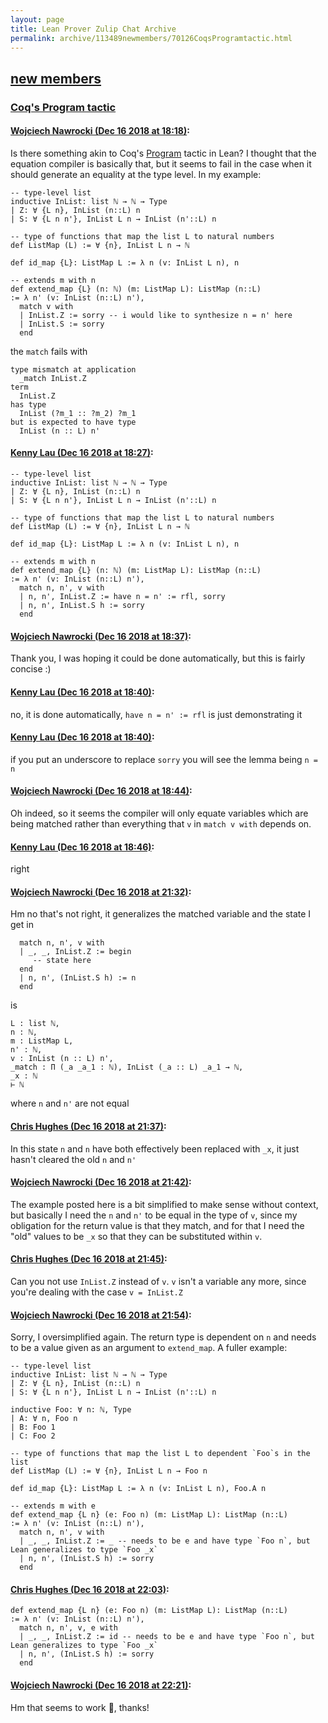 ```yaml
---
layout: page
title: Lean Prover Zulip Chat Archive 
permalink: archive/113489newmembers/70126CoqsProgramtactic.html
---
```


## [new members](index.html)
### [Coq's Program tactic](70126CoqsProgramtactic.html)

#### [Wojciech Nawrocki (Dec 16 2018 at 18:18)](https://leanprover.zulipchat.com/#narrow/stream/113489-new%20members/topic/Coq%27s%20Program%20tactic/near/151888312):
Is there something akin to Coq's [Program](https://coq.inria.fr/refman/addendum/program.html) tactic in Lean? I thought that the equation compiler is basically that, but it seems to fail in the case when it should generate an equality at the type level. In my example:
```lean
-- type-level list
inductive InList: list ℕ → ℕ → Type
| Z: ∀ {L n}, InList (n::L) n
| S: ∀ {L n n'}, InList L n → InList (n'::L) n

-- type of functions that map the list L to natural numbers
def ListMap (L) := ∀ {n}, InList L n → ℕ

def id_map {L}: ListMap L := λ n (v: InList L n), n

-- extends m with n
def extend_map {L} (n: ℕ) (m: ListMap L): ListMap (n::L)
:= λ n' (v: InList (n::L) n'),
  match v with
  | InList.Z := sorry -- i would like to synthesize n = n' here
  | InList.S := sorry
  end
```
the `match` fails with
```lean
type mismatch at application
  _match InList.Z
term
  InList.Z
has type
  InList (?m_1 :: ?m_2) ?m_1
but is expected to have type
  InList (n :: L) n'
```

#### [Kenny Lau (Dec 16 2018 at 18:27)](https://leanprover.zulipchat.com/#narrow/stream/113489-new%20members/topic/Coq%27s%20Program%20tactic/near/151888604):
```lean
-- type-level list
inductive InList: list ℕ → ℕ → Type
| Z: ∀ {L n}, InList (n::L) n
| S: ∀ {L n n'}, InList L n → InList (n'::L) n

-- type of functions that map the list L to natural numbers
def ListMap (L) := ∀ {n}, InList L n → ℕ

def id_map {L}: ListMap L := λ n (v: InList L n), n

-- extends m with n
def extend_map {L} (n: ℕ) (m: ListMap L): ListMap (n::L)
:= λ n' (v: InList (n::L) n'),
  match n, n', v with
  | n, n', InList.Z := have n = n' := rfl, sorry
  | n, n', InList.S h := sorry
  end
```

#### [Wojciech Nawrocki (Dec 16 2018 at 18:37)](https://leanprover.zulipchat.com/#narrow/stream/113489-new%20members/topic/Coq%27s%20Program%20tactic/near/151889015):
Thank you, I was hoping it could be done automatically, but this is fairly concise :)

#### [Kenny Lau (Dec 16 2018 at 18:40)](https://leanprover.zulipchat.com/#narrow/stream/113489-new%20members/topic/Coq%27s%20Program%20tactic/near/151889146):
no, it is done automatically, `have n = n' := rfl` is just demonstrating it

#### [Kenny Lau (Dec 16 2018 at 18:40)](https://leanprover.zulipchat.com/#narrow/stream/113489-new%20members/topic/Coq%27s%20Program%20tactic/near/151889151):
if you put an underscore to replace `sorry` you will see the lemma being `n = n`

#### [Wojciech Nawrocki (Dec 16 2018 at 18:44)](https://leanprover.zulipchat.com/#narrow/stream/113489-new%20members/topic/Coq%27s%20Program%20tactic/near/151889297):
Oh indeed, so it seems the compiler will only equate variables which are being matched rather than everything that `v` in `match v with` depends on.

#### [Kenny Lau (Dec 16 2018 at 18:46)](https://leanprover.zulipchat.com/#narrow/stream/113489-new%20members/topic/Coq%27s%20Program%20tactic/near/151889365):
right

#### [Wojciech Nawrocki (Dec 16 2018 at 21:32)](https://leanprover.zulipchat.com/#narrow/stream/113489-new%20members/topic/Coq%27s%20Program%20tactic/near/151895563):
Hm no that's not right, it generalizes the matched variable and the state I get in
```lean
  match n, n', v with
  | _, _, InList.Z := begin
     -- state here
  end
  | n, n', (InList.S h) := n
  end
```
is 
```lean
L : list ℕ,
n : ℕ,
m : ListMap L,
n' : ℕ,
v : InList (n :: L) n',
_match : Π (_a _a_1 : ℕ), InList (_a :: L) _a_1 → ℕ,
_x : ℕ
⊢ ℕ
```
where `n` and `n'` are not equal

#### [Chris Hughes (Dec 16 2018 at 21:37)](https://leanprover.zulipchat.com/#narrow/stream/113489-new%20members/topic/Coq%27s%20Program%20tactic/near/151895778):
In this state `n` and `n` have both effectively been replaced with `_x`, it just hasn't cleared the old `n` and `n'`

#### [Wojciech Nawrocki (Dec 16 2018 at 21:42)](https://leanprover.zulipchat.com/#narrow/stream/113489-new%20members/topic/Coq%27s%20Program%20tactic/near/151896024):
The example posted here is a bit simplified to make sense without context, but basically I need the `n` and `n'` to be equal in the type of `v`, since my obligation for the return value is that they match, and for that I need the "old" values to be `_x` so that they can be substituted within `v`.

#### [Chris Hughes (Dec 16 2018 at 21:45)](https://leanprover.zulipchat.com/#narrow/stream/113489-new%20members/topic/Coq%27s%20Program%20tactic/near/151896140):
Can you not use `InList.Z` instead of `v`. `v` isn't a variable any more, since you're dealing with the case `v = InList.Z`

#### [Wojciech Nawrocki (Dec 16 2018 at 21:54)](https://leanprover.zulipchat.com/#narrow/stream/113489-new%20members/topic/Coq%27s%20Program%20tactic/near/151896583):
Sorry, I oversimplified again. The return type is dependent on `n` and needs to be a value given as an argument to `extend_map`. A fuller example:
```lean
-- type-level list
inductive InList: list ℕ → ℕ → Type
| Z: ∀ {L n}, InList (n::L) n
| S: ∀ {L n n'}, InList L n → InList (n'::L) n

inductive Foo: ∀ n: ℕ, Type
| A: ∀ n, Foo n
| B: Foo 1
| C: Foo 2

-- type of functions that map the list L to dependent `Foo`s in the list
def ListMap (L) := ∀ {n}, InList L n → Foo n

def id_map {L}: ListMap L := λ n (v: InList L n), Foo.A n

-- extends m with e
def extend_map {L n} (e: Foo n) (m: ListMap L): ListMap (n::L)
:= λ n' (v: InList (n::L) n'),
  match n, n', v with
  | _, _, InList.Z := _ -- needs to be e and have type `Foo n`, but Lean generalizes to type `Foo _x`
  | n, n', (InList.S h) := sorry
  end
```

#### [Chris Hughes (Dec 16 2018 at 22:03)](https://leanprover.zulipchat.com/#narrow/stream/113489-new%20members/topic/Coq%27s%20Program%20tactic/near/151896987):
```lean
def extend_map {L n} (e: Foo n) (m: ListMap L): ListMap (n::L)
:= λ n' (v: InList (n::L) n'),
  match n, n', v, e with
  | _, _, InList.Z := id -- needs to be e and have type `Foo n`, but Lean generalizes to type `Foo _x`
  | n, n', (InList.S h) := sorry
  end
```

#### [Wojciech Nawrocki (Dec 16 2018 at 22:21)](https://leanprover.zulipchat.com/#narrow/stream/113489-new%20members/topic/Coq%27s%20Program%20tactic/near/151897653):
Hm that seems to work 🧙, thanks!

